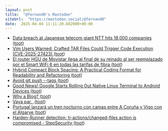 ```yaml
---
layout: post
title:  "@fernand0's Mastodon"
siteUrl:  "https://mastodon.social/@fernand0"
date:  2025-04-04 11:11:20.682000+00:00
---
```

*  [Data breach at Japanese telecom giant NTT hits 18,000 companies ](https://www.bleepingcomputer.com/news/security/data-breach-at-japanese-telecom-giant-ntt-hits-18-000-companies) ([toot](https://mastodon.social/@fernand0/114279388327552319))
*  [Vim Users Warned: Crafted TAR Files Could Trigger Code Execution (CVE-2025-27423) ](https://securityonline.info/vim-users-warned-crafted-tar-files-could-trigger-code-execution-cve-2025-27423) ([toot](https://mastodon.social/@fernand0/114279155791959036))
*  [El router HGU de Movistar llega al final de su reinado al ser reemplazado por el Smart WiFi 6 en todas las tarifas de fibra ](https://bandaancha.eu/articulos/router-hgu-movistar-llega-final-reinado-1127) ([toot](https://mastodon.social/@fernand0/114278960842715460))
*  [Hybrid Compact Block Spacing: A Practical Coding Format for Readability and Refactoring ](https://dev.to/documendous/hybrid-compact-block-spacing-a-practical-coding-format-for-readability-and-refactoring-51k) ([toot](https://mastodon.social/@fernand0/114278780304115245))
*  [Avoid git push --tags ](https://peateasea.de/avoid-git-push-tags) ([toot](https://mastodon.social/@fernand0/114277008826045179))
*  [Good News! Google Starts Rolling Out Native Linux Terminal to Android Devices ](https://news.itsfoss.com/google-android-linux-terminal-rollout) ([toot](https://mastodon.social/@fernand0/114275253288871714))
*  [Why a Blog? ](https://curiosity.ventures/posts/why-a-blo) ([toot](https://mastodon.social/@fernand0/114275012683050217))
*  [Vaya par.  ](https://avecesunafoto.wordpress.com/2025/04/02/vaya-par) ([toot](https://mastodon.social/@fernand0/114274897549972015))
*  [Portugal lanzará un tren nocturno con camas entre A Coruña y Vigo con el Algarve ](https://www.lavozdegalicia.es/noticia/galicia/2025/03/07/portugal-lanzaratren-nocturno-camas-coruna-vigo-algarve/00031741345424078284971.ht) ([toot](https://mastodon.social/@fernand0/114274650917590407))
*  [Harden-Runner detection: tj-actions/changed-files action is compromised - StepSecurity ](https://www.stepsecurity.io/blog/harden-runner-detection-tj-actions-changed-files-action-is-compromise) ([toot](https://mastodon.social/@fernand0/114274544380023857))
